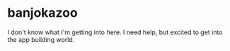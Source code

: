 # banjokazoo
I don't know what I'm getting into here. I need help, but excited to get into the app building world.

